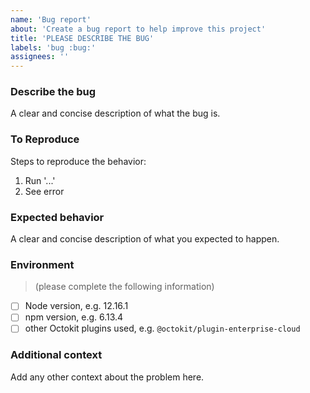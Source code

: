 ```yaml
---
name: 'Bug report'
about: 'Create a bug report to help improve this project'
title: 'PLEASE DESCRIBE THE BUG'
labels: 'bug :bug:'
assignees: ''
---
```


### Describe the bug

A clear and concise description of what the bug is.

### To Reproduce

Steps to reproduce the behavior:

1. Run '...'
2. See error

### Expected behavior

A clear and concise description of what you expected to happen.

### Environment

> (please complete the following information)

- [ ] Node version, e.g. 12.16.1
- [ ] npm version, e.g. 6.13.4
- [ ] other Octokit plugins used, e.g. `@octokit/plugin-enterprise-cloud`

### Additional context

Add any other context about the problem here.
